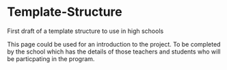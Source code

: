 # Template-Structure
First draft of a template structure to use in high schools

This page could be used for an introduction to the project. To be completed by the school which has the details of those teachers and students who will be particpating in the program. 
